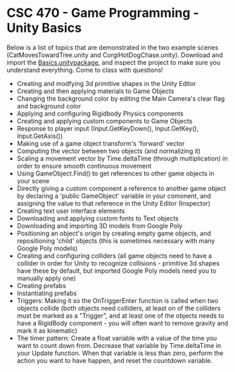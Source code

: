 # CSC 470 - Game Programming - Unity Basics

Below is a list of topics that are demonstrated in the two example scenes (CatMovesTowardTree.unity and CorgiHotDogChase.unity). Download and import the [Basics.unitypackage](https://github.com/mtreanor/csc470-fall2019/blob/master/Basics/Basics.unitypackage), and inspect the project to make sure you understand everything. Come to class with questions!

* Creating and modfying 3d primitive shapes in the Unity Editor
* Creating and then applying materials to Game Objects
* Changing the background color by editing the Main Camera's clear flag and background color
* Applying and configuring Rigidbody Physics components
* Creating and applying custom components to Game Objects
* Response to player input (Input.GetKeyDown(), Input.GetKey(), Input.GetAxis())
* Making use of a game object transform's 'forward' vector
* Computing the vector between two objects (and normalizing it)
* Scaling a movement vector by Time.deltaTime (through multiplication) in order to ensure smooth continuous movement
* Using GameObject.Find() to get references to other game objects in your scene
* Directly giving a custom component a reference to another game object by declaring a 'public GameObject' variable in your comonent, and assigning the value to that reference in the Unity Editor (Inspector)
* Creating text user interface elements
* Downloading and applying custom fonts to Text objects
* Downloading and importing 3D models from Google Poly
* Positioning an object's origin by creating empty game objects, and repositioning 'child' objects (this is sometimes necessary with many Google Poly models)
* Creating and configuring colliders (all game objects need to have a collider in order for Unity to recognize collisions - primitive 3d shapes have these by default, but imported Google Poly models need you to manually apply one)
* Creating prefabs
* Instantiating prefabs
* Triggers: Making it so the OnTriggerEnter function is called when two objects collide (both objects need colliders, at least on of the colliders must be marked as a "Trigger", and at least one of the objects needs to have a RigidBody component - you will often want to remove gravity and mark it as kinematic)
* The timer pattern: Create a float variable with a value of the time you want to count down from. Decrease that variable by Time.deltaTime in your Update function. When that variable is less than zero, perform the action you want to have happen, and reset the countdown variable.